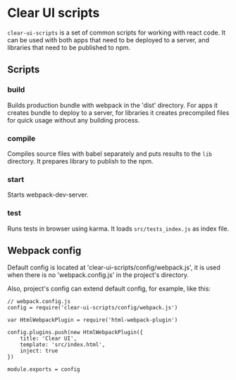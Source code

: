 # Clear UI scripts

`clear-ui-scripts` is a set of common scripts for working with react code.
It can be used with both apps that need to be deployed to a server, 
and libraries that need to be published to npm.

## Scripts

### build

Builds production bundle with webpack in the 'dist' directory.
For apps it creates bundle to deploy to a server,
for libraries it creates precompiled files for quick usage without any building process.

### compile

Compiles source files with babel separately and puts results to the `lib` directory.
It prepares library to publish to the npm.

### start

Starts webpack-dev-server.

### test

Runs tests in browser using karma.
It loads `src/tests_index.js` as index file.

## Webpack config

Default config is located at 'clear-ui-scripts/config/webpack.js',
it is used when there is no 'webpack.config.js' in the project's directory.

Also, project's config can extend default config, for example, like this:

```
// webpack.config.js
config = require('clear-ui-scripts/config/webpack.js')

var HtmlWebpackPlugin = require('html-webpack-plugin')

config.plugins.push(new HtmlWebpackPlugin({
	title: 'Clear UI',
	template: 'src/index.html',
	inject: true
})

module.exports = config
```
